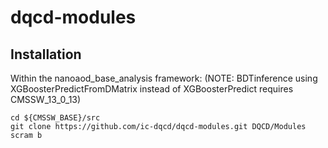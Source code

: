 # dqcd-modules

## Installation

Within the nanoaod_base_analysis framework:
(NOTE: BDTinference using XGBoosterPredictFromDMatrix instead of XGBoosterPredict requires CMSSW_13_0_13)
```
cd ${CMSSW_BASE}/src
git clone https://github.com/ic-dqcd/dqcd-modules.git DQCD/Modules
scram b
```
